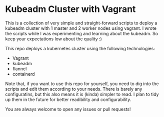 # Kubeadm Cluster with Vagrant

This is a collection of very simple and straight-forward scripts to deploy a kubeadm cluster with 1 master and 2 worker nodes using vagrant.
I wrote the scripts while I was experimenting and learning about the kubeadm. So keep your expectations low about the quality :)

This repo deploys a kubernetes cluster using the following technologies:
- Vagrant
- kubeadm
- flannel
- containerd

Note that, if you want to use this repo for yourself, you need to dig into the scripts and edit them according to your needs. There is barely
any configuratins, but this also means it is (kinda) simpler to read. I plan to tidy up them in the future for better readibility and configurability.

You are always welcome to open any issues or pull requests!
